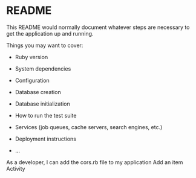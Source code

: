 # README

This README would normally document whatever steps are necessary to get the
application up and running.

Things you may want to cover:

* Ruby version

* System dependencies

* Configuration

* Database creation

* Database initialization

* How to run the test suite

* Services (job queues, cache servers, search engines, etc.)

* Deployment instructions

* ...
<!-- rspec spec -->


<!-- As a developer, I can add cat seeds to the seeds.rb file

As a developer, I can run the rails command to add cats to database -->

<!-- As a developer, I can add a resource for Cat that has a name, and age, and what the cat enjoys -->

<!-- As a developer, I can enable my controller to accept requests from outside applications -->

<!-- As a developer, I can add the CORS gem to my Rails application -->

As a developer, I can add the cors.rb file to my application
Add an item
Activity
